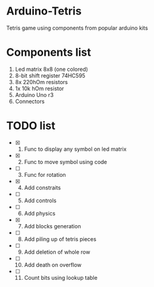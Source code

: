 # Arduino-Tetris
Tetris game using components from popular arduino kits

# Components list
1) Led matrix 8x8 (one colored)
2) 8-bit shift register 74HC595
3) 8x 220hOm resistors
4) 1x 10k hOm resistor 
5) Arduino Uno r3
6) Connectors

# TODO list
- [x] 1. Func to display any symbol on led matrix
- [x] 2. Func to move symbol using code
- [ ] 3. Func for rotation
- [x] 4. Add constraits
- [ ] 5. Add controls
- [ ] 6. Add physics
- [x] 7. Add blocks generation
- [ ] 8. Add piling up of tetris pieces
- [ ] 9. Add deletion of whole row
- [ ] 10. Add death on overflow
- [ ] 11. Count bits using lookup table